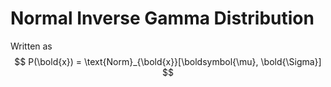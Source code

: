 # Normal Inverse Gamma Distribution

Written as
$$
P(\bold{x}) = \text{Norm}_{\bold{x}}[\boldsymbol{\mu}, \bold{\Sigma}]
$$

